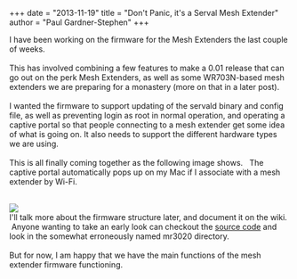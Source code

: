 +++
date = "2013-11-19"
title = "Don't Panic, it's a Serval Mesh Extender"
author = "Paul Gardner-Stephen"
+++

<div class="post-body entry-content" id="post-body-3941652092800042254" itemprop="description articleBody">
I have been working on the firmware for the Mesh Extenders the last couple of weeks.<br/>
<br/>
This has involved combining a few features to make a 0.01 release that can go out on the perk Mesh Extenders, as well as some WR703N-based mesh extenders we are preparing for a monastery (more on that in a later post). <br/>
<br/>
I wanted the firmware to support updating of the servald binary and config file, as well as preventing login as root in normal operation, and operating a captive portal so that people connecting to a mesh extender get some idea of what is going on. It also needs to support the different hardware types we are using.<br/>
<br/>
This is all finally coming together as the following image shows.   The captive portal automatically pops up on my Mac if I associate with a mesh extender by Wi-Fi.<br/>
<br/>

<a href="http://3.bp.blogspot.com/-w2s_QBvW7A0/UoxdMjNKhfI/AAAAAAAABjo/bpGyVV3wVIk/s1600/Captive+Network+AssistantScreenSnapz001.png"><img src="http://3.bp.blogspot.com/-w2s_QBvW7A0/UoxdMjNKhfI/AAAAAAAABjo/bpGyVV3wVIk/s640/Captive+Network+AssistantScreenSnapz001.png"/></a>
<br/>
I'll talk more about the firmware structure later, and document it on the wiki.  Anyone wanting to take an early look can checkout the <a href="http://github.com/gardners/mesh-extender">source code</a> and look in the somewhat erroneously named mr3020 directory.<br/>
<br/>
But for now, I am happy that we have the main functions of the mesh extender firmware functioning.
<div></div>
</div>